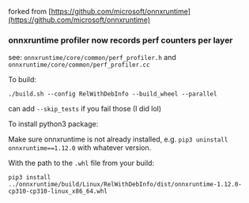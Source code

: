 forked from [https://github.com/microsoft/onnxruntime](https://github.com/microsoft/onnxruntime)

### onnxruntime profiler now records perf counters per layer

see: `onnxruntime/core/common/perf_profiler.h` and `onnxruntime/core/common/perf_profiler.cc`

To build:

`./build.sh --config RelWithDebInfo --build_wheel --parallel`

can add `--skip_tests` if you fail those (I did lol)

To install python3 package:

Make sure onnxruntime is not already installed, e.g. `pip3 uninstall onnxruntime==1.12.0` with whatever version.

With the path to the `.whl` file from your build:

`pip3 install ../onnxruntime/build/Linux/RelWithDebInfo/dist/onnxruntime-1.12.0-cp310-cp310-linux_x86_64.whl`
